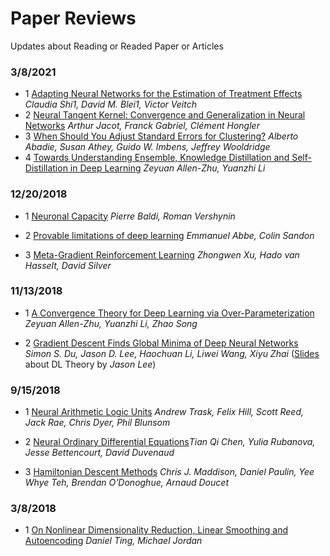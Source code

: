 # Paper Reviews

Updates about Reading or Readed Paper or Articles

### 3/8/2021

- 1 [Adapting Neural Networks for the Estimation of
Treatment Effects](https://arxiv.org/pdf/1906.02120.pdf) *Claudia Shi1, David M. Blei1, Victor Veitch*
- 2 [Neural Tangent Kernel: Convergence and Generalization in Neural Networks](https://arxiv.org/pdf/1806.07572.pdf) *Arthur Jacot, Franck Gabriel, Clément Hongler*
- 3 [When Should You Adjust Standard Errors for Clustering?](https://www.nber.org/system/files/working_papers/w24003/w24003.pdf) *Alberto Abadie, Susan Athey, Guido W. Imbens, Jeffrey Wooldridge*
- 4 [Towards Understanding Ensemble, Knowledge Distillation
and Self-Distillation in Deep Learning](https://arxiv.org/pdf/2012.09816.pdf) *Zeyuan Allen-Zhu, Yuanzhi Li*

### 12/20/2018

- 1 [Neuronal Capacity](https://www.math.uci.edu/~rvershyn/papers/bv-NIPS2018.pdf) *Pierre Baldi, Roman Vershynin*

- 2 [Provable limitations of deep learning](https://arxiv.org/pdf/1812.06369.pdf) *Emmanuel Abbe, Colin Sandon*

- 3 [Meta-Gradient Reinforcement Learning](https://arxiv.org/pdf/1805.09801.pdf) *Zhongwen Xu, Hado van Hasselt, David Silver*

### 11/13/2018

- 1 [A Convergence Theory for Deep Learning via Over-Parameterization](https://arxiv.org/pdf/1811.03962.pdf) *Zeyuan Allen-Zhu, Yuanzhi Li, Zhao Song*

- 2 [Gradient Descent Finds Global Minima of Deep Neural Networks](https://arxiv.org/pdf/1811.03804.pdf) *Simon S. Du, Jason D. Lee, Haochuan Li, Liwei Wang, Xiyu Zhai*  ([Slides](http://www-bcf.usc.edu/~lee715/slides/foundations_DL.pdf) about DL Theory by *Jason Lee*)

### 9/15/2018

- 1 [Neural Arithmetic Logic Units](https://github.com/rwang92/PaperReviews/blob/master/Doc/NALU.md) *Andrew Trask, Felix Hill, Scott Reed, Jack Rae, Chris Dyer, Phil Blunsom*

- 2 [Neural Ordinary Differential Equations](https://github.com/rwang92/PaperReviews/blob/master/Doc/NODE.md)*Tian Qi Chen, Yulia Rubanova, Jesse Bettencourt, David Duvenaud*

- 3 [Hamiltonian Descent Methods](https://github.com/rwang92/PaperReviews/blob/master/Doc/HDM.md) *Chris J. Maddison, Daniel Paulin, Yee Whye Teh, Brendan O'Donoghue, Arnaud Doucet*

### 3/8/2018

- 1 [On Nonlinear Dimensionality Reduction, Linear Smoothing and Autoencoding](https://github.com/rwang92/PaperReviews/blob/master/Doc/NLDR.md) *Daniel Ting, Michael Jordan*
